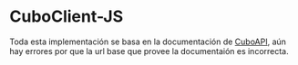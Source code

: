 # CuboClient-JS

Toda esta implementación se basa en la documentación de [CuboAPI](https://developers.cubopago.com/endpoints/post-payment), aún hay errores por que la url base que provee la documentaión es incorrecta. 